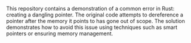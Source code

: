 This repository contains a demonstration of a common error in Rust: creating a dangling pointer.  The original code attempts to dereference a pointer after the memory it points to has gone out of scope. The solution demonstrates how to avoid this issue using techniques such as smart pointers or ensuring memory management.